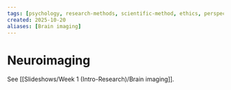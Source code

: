 ```yaml
---
tags: [psychology, research-methods, scientific-method, ethics, perspectives]
created: 2025-10-20
aliases: [Brain imaging]
---
```

# Neuroimaging

See [[Slideshows/Week 1 (Intro-Research)/Brain imaging]].

